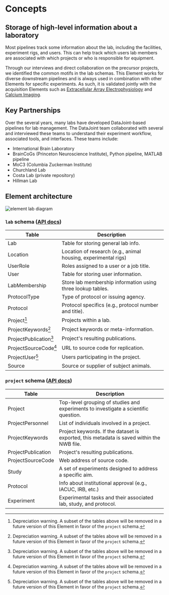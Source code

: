 # Concepts

## Storage of high-level information about a laboratory 

Most pipelines track some information about the lab, including the facilities,
experiment rigs, and users. This can help track which users lab members are associated
with which projects or who is responsible for equipment.

Through our interviews and direct collaboration on the precursor projects, we identified
the common motifs in the lab schemas. This Element works for diverse downstream
pipelines and is always used in combination with other Elements for specific
experiments. As such, it is validated jointly with the acquisition Elements such as
[Extracellular Array
Electrophysiology](https://datajoint.com/docs/elements/element-array-ephys) and [Calcium
Imaging](https://datajoint.com/docs/elements/element-calcium-imaging).

## Key Partnerships

Over the several years, many labs have developed DataJoint-based pipelines for lab
management. The DataJoint team collaborated with several and interviewed these teams to
understand their experiment workflow, associated tools, and interfaces. These teams
include: 

- International Brain Laboratory
- BrainCoGs (Princeton Neuroscience Institute), Python pipeline, MATLAB pipeline 
- MoC3 (Columbia Zuckerman Institute) 
- Churchland Lab 
- Costa Lab (private repository) 
- Hillman Lab

## Element architecture

![element lab diagram](https://raw.githubusercontent.com/datajoint/element-lab/d222f673e590979a92ff815adb880f474eed338e/images/lab_diagram.svg)

### `lab` schema ([API docs](https://datajoint.com/docs/elements/element-lab/api/element_lab))

| Table                 | Description                                                  |
| ------------------    | -------------------------------------------------------------|
| Lab                   | Table for storing general lab info.                          |
| Location              | Location of research (e.g., animal housing, experimental rigs)|
| UserRole              | Roles assigned to a user or a job title.                     |
| User                  | Table for storing user information.                          |
| LabMembership         | Store lab membership information using three lookup tables.  |
| ProtocolType          | Type of protocol or issuing agency.                          |
| Protocol              | Protocol specifics (e.g., protocol number and title).        |
| Project[^1]           | Projects within a lab.                                       |
| ProjectKeywords[^1]   | Project keywords or meta-information.                        |
| ProjectPublication[^1]| Project's resulting publications.                            |
| ProjectSourceCode[^1] | URL to source code for replication.                          |
| ProjectUser[^1]       | Users participating in the project.                          |
| Source                | Source or supplier of subject animals.                       |

[^1]: 
    Depreciation warning. A subset of the tables above will be removed in a future
    version of this Element in favor of the `project` schema.

### `project` schema ([API docs](https://datajoint.com/docs/elements/element-lab/api/element_lab))

| Table                 | Description                                                  |
| ------------------    | -------------------------------------------------------------|
| Project               | Top-level grouping of studies and experiments to investigate a scientific question. |
| ProjectPersonnel      | List of individuals involved in a project.                   |
| ProjectKeywords       | Project keywords. If the dataset is exported, this metadata is saved within the NWB file. |
| ProjectPublication    | Project's resulting publications.                            |
| ProjectSourceCode     | Web address of source code.                                  |
| Study                 | A set of experiments designed to address a specific aim.     |
| Protocol              | Info about institutional approval (e.g., IACUC, IRB, etc.)   |
| Experiment            | Experimental tasks and their associated lab, study, and protocol. |
